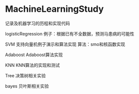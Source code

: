 # MachineLearningStudy
记录及机器学习的历程和实现代码

logisticRegression
例子：根据已有不全数据，预测马患病的可能性

SVM
支持向量机例子演示和算法实现
算法：smo和核函数实现

Adaboost
Adaboost算法实现

KNN
KNN算法的实现和测试

Tree
决策树相关实验

bayes
贝叶斯相关实验
